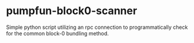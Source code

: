 # pumpfun-block0-scanner
Simple python script utilizing an rpc connection to programmatically check for the common block-0 bundling method.
